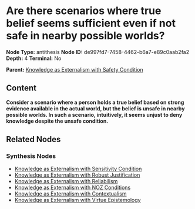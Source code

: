 # Are there scenarios where true belief seems sufficient even if not safe in nearby possible worlds?

**Node Type:** antithesis
**Node ID:** de997fd7-7458-4462-b6a7-e89c0aab2fa2
**Depth:** 4
**Terminal:** No

**Parent:** [Knowledge as Externalism with Safety Condition](knowledge-as-externalism-with-safety-condition-synthesis-ebc74cfa-21ea-4ff2-a626-58b577a20f72.md)

## Content

**Consider a scenario where a person holds a true belief based on strong evidence available in the actual world, but the belief is unsafe in nearby possible worlds. In such a scenario, intuitively, it seems unjust to deny knowledge despite the unsafe condition.**

## Related Nodes

### Synthesis Nodes

- [Knowledge as Externalism with Sensitivity Condition](knowledge-as-externalism-with-sensitivity-condition-synthesis-8e6c5961-6e2f-450e-a8f8-663175721686.md)
- [Knowledge as Externalism with Robust Justification](knowledge-as-externalism-with-robust-justification-synthesis-051c24ac-9935-4bbb-ad31-ea7b8da3a377.md)
- [Knowledge as Externalism with Reliabilism](knowledge-as-externalism-with-reliabilism-synthesis-f4f2150a-7bf5-4a03-a91d-07544cb84599.md)
- [Knowledge as Externalism with NOZ Conditions](knowledge-as-externalism-with-noz-conditions-synthesis-704ecefb-a2ed-413a-af83-7e7b51597521.md)
- [Knowledge as Externalism with Contextualism](knowledge-as-externalism-with-contextualism-synthesis-e1085611-3a6e-45fe-842e-b8b3a61c447f.md)
- [Knowledge as Externalism with Virtue Epistemology](knowledge-as-externalism-with-virtue-epistemology-synthesis-de9ac7b5-6ac3-4a6d-9e7d-b69097088111.md)
